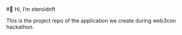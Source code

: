 #👋 Hi, I’m steroidnft

This is the project repo of the application we create during web3con hackathon.

<feature intro coming>

